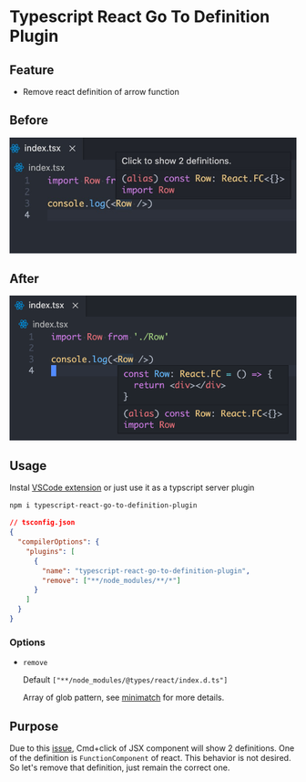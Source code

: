Typescript React Go To Definition Plugin
===

## Feature

* Remove react definition of arrow function

## Before

![before](https://raw.githubusercontent.com/Miaonster/typescript-react-go-to-definition-plugin/master/document/before.jpg)

## After

![before](https://raw.githubusercontent.com/Miaonster/typescript-react-go-to-definition-plugin/master/document/after.png)

## Usage

Instal [VSCode extension](https://marketplace.visualstudio.com/items?itemName=miaonster.vscode-tsx-arrow-definition) or just use it as a typscript server plugin

```
npm i typescript-react-go-to-definition-plugin
```

```json
// tsconfig.json
{
  "compilerOptions": {
    "plugins": [
      {
        "name": "typescript-react-go-to-definition-plugin",
        "remove": ["**/node_modules/**/*"]
      }
    ]
  }
}
```

### Options

* `remove`

  Default `["**/node_modules/@types/react/index.d.ts"]`

  Array of glob pattern, see [minimatch](https://github.com/isaacs/minimatch) for more details.


## Purpose

Due to this [issue](https://github.com/microsoft/TypeScript/issues/37816), Cmd+click of JSX component will show 2 definitions. One of the definition is `FunctionComponent` of react. This behavior is not desired. So let's remove that definition, just remain the correct one.
